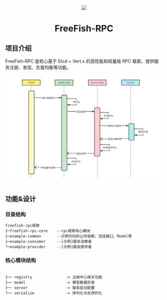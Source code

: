 <p align="center">
    <img src=https://img.freefish.love/logo.png width=188/>
</p>
<h1 align="center">FreeFish-RPC</h1>

## 项目介绍

FreeFish-RPC 是核心基于 Etcd + Vert.x 的高性能和轻量级 RPC 框架，提供服务注册、发现、负载均衡等功能。

<img src="doc/rpc.png" style="zoom:66%;" alt="image"/>

## 功能&设计

### 目录结构

```txt
freefish-rpc框架
├─freefish-rpc-core	   --rpc框架核心模块
├─example-common	   --示例代码的公共依赖，包括接口、Model等
├─example-consumer	   --[示例]服务消费者
└─example-provider	   --[示例]服务提供者
```

### 核心模块结构

```

├── registry               -> 注册中心相关功能
├── model                  -> 模型数据存放
├── server                 -> 服务启动配置
└── serialize              -> 序列化与反序列化
```
